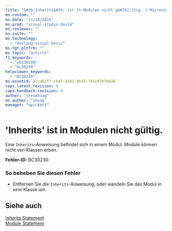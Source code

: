 ```yaml
---
title: "&#39;Inherits&#39; ist in Modulen nicht g&#252;ltig. | Microsoft Docs"
ms.custom: ""
ms.date: "11/16/2016"
ms.prod: "visual-studio-dev14"
ms.reviewer: ""
ms.suite: ""
ms.technology: 
  - "devlang-visual-basic"
ms.tgt_pltfrm: ""
ms.topic: "article"
f1_keywords: 
  - "vbc30230"
  - "bc30230"
helpviewer_keywords: 
  - "BC30230"
ms.assetid: bccd61f7-cb47-4101-9b35-743c97876630
caps.latest.revision: 9
caps.handback.revision: 9
author: "stevehoag"
ms.author: "shoag"
manager: "wpickett"
---
```

# &#39;Inherits&#39; ist in Modulen nicht g&#252;ltig.
Eine `Inherits`\-Anweisung befindet sich in einem Modul. Module können nicht von Klassen erben.  
  
 **Fehler\-ID:** BC30230  
  
### So beheben Sie diesen Fehler  
  
-   Entfernen Sie die `Inherits`\-Anweisung, oder wandeln Sie das Modul in eine Klasse um.  
  
## Siehe auch  
 [Inherits Statement](../../visual-basic/language-reference/statements/inherits-statement.md)   
 [Module Statement](../../visual-basic/language-reference/statements/module-statement.md)